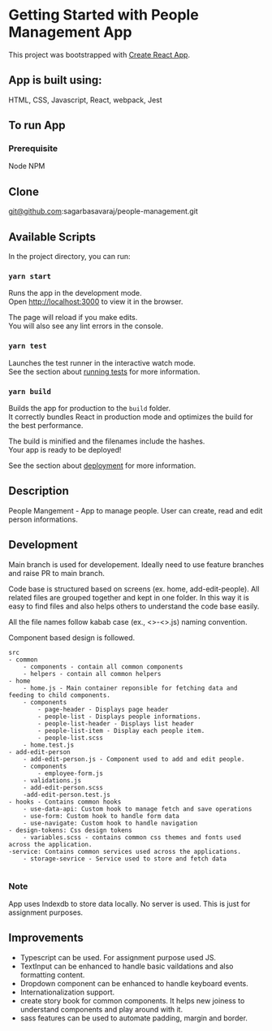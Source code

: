 # Getting Started with People Management App

This project was bootstrapped with [Create React App](https://github.com/facebook/create-react-app).

## App is built using:

HTML,
CSS,
Javascript,
React,
webpack,
Jest

## To run App

### Prerequisite

Node
NPM

## Clone

git@github.com:sagarbasavaraj/people-management.git

## Available Scripts

In the project directory, you can run:

### `yarn start`

Runs the app in the development mode.\
Open [http://localhost:3000](http://localhost:3000) to view it in the browser.

The page will reload if you make edits.\
You will also see any lint errors in the console.

### `yarn test`

Launches the test runner in the interactive watch mode.\
See the section about [running tests](https://facebook.github.io/create-react-app/docs/running-tests) for more information.

### `yarn build`

Builds the app for production to the `build` folder.\
It correctly bundles React in production mode and optimizes the build for the best performance.

The build is minified and the filenames include the hashes.\
Your app is ready to be deployed!

See the section about [deployment](https://facebook.github.io/create-react-app/docs/deployment) for more information.

## Description

People Mangement  - App to manage people. User can create, read and edit person informations.

## Development

Main branch is used for developement. Ideally need to use feature branches and raise PR to main branch.


Code base is structured based on screens (ex. home, add-edit-people). All related files are grouped together and kept in one folder. In this way it is easy to find files and also helps others to understand the code base easily.

All the file names follow kabab case (ex., <>-<>.js) naming convention.

Component based design is followed.
```
src
- common
    - components - contain all common components
    - helpers - contain all common helpers
- home
    - home.js - Main container reponsible for fetching data and feeding to child components.
    - components
        - page-header - Displays page header
        - people-list - Displays people informations.
        - people-list-header - Displays list header
        - people-list-item - Display each people item.
        - people-list.scss
    - home.test.js
- add-edit-person
    - add-edit-person.js - Component used to add and edit people.
    - components
        - employee-form.js
    - validations.js
    - add-edit-person.scss
    -add-edit-person.test.js
- hooks - Contains common hooks
    - use-data-api: Custom hook to manage fetch and save operations
    - use-form: Custom hook to handle form data
    - use-navigate: Custom hook to handle navigation
- design-tokens: Css design tokens
    - variables.scss - contains common css themes and fonts used across the application.
-service: Contains common services used across the applications.
    - storage-sevrice - Service used to store and fetch data
  

```
### Note

App uses Indexdb to store data locally. No server is used. This is just for assignment purposes.

## Improvements
- Typescript can be used. For assignment purpose used JS.
- TextInput can be enhanced to handle basic vaildations and also formatting content.
- Dropdown component can be enhanced to handle keyboard events.
- Internationalization support.
- create story book for common components. It helps new joiness to understand components and play around with it.
- sass features can be used to automate padding, margin and border.